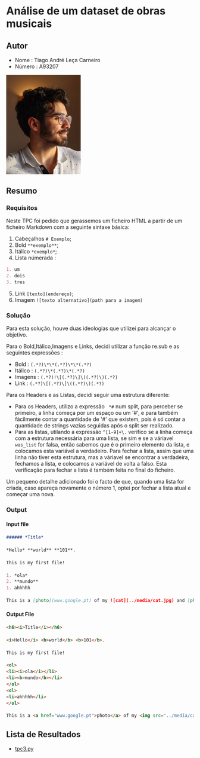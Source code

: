 # Análise de um dataset de obras musicais 

## Autor
- Nome : Tiago André Leça Carneiro
- Número : A93207

<img src = "../media/722ff411-84c8-44a3-b34d-b639022e9b0e.jpg" alt = "eu" style="text-align = center;" width = "200">

## Resumo
### Requisitos

Neste TPC foi pedido que gerassemos um ficheiro HTML a partir de um ficheiro Markdown com a seguinte sintaxe básica:

1. Cabeçalhos `# Exemplo`;
2. Bold `**exemplo**`;
3. Itálico `*exemplo*`;
4. Lista númerada : 
```md
1. um
2. dois
3. tres
```
5. Link `[texto](endereço)`;
6. Imagem `![texto alternativo](path para a imagem)`

### Solução

Para esta solução, houve duas ideologias que utilizei para alcançar o objetivo.

Para o Bold,Itálico,Imagens e Links, decidi utilizar a função re.sub e as seguintes expressões :
- Bold : `(.*?)\*\*(.*?)\*\*(.*?)`
- Itálico : `(.*?)\*(.*?)\*(.*?)`
- Imagens : `(.*?)!\[(.*?)\]\((.*?)\)(.*?)`
- Link : `(.*?)\[(.*?)\]\((.*?)\)(.*?)`

Para os Headers e as Listas, decidi seguir uma estrutura diferente:
- Para os Headers, utilizo a expressão ` *#` num split, para perceber se primeiro, a linha começa por um espaço ou um '#', e para também fácilmente contar a quantidade de '#' que existem, pois é só contar a quantidade de strings vazias seguidas após o split ser realizado.
- Para as listas, utilando a expressão `^[1-9]+\.` verifico se a linha começa com a estrutura necessária para uma lista, se sim e se a váriavel `was_list` for falsa, então sabemos que é o primeiro elemento da lista, e colocamos esta variável a verdadeiro. Para fechar a lista, assim que uma linha não tiver esta estrutura, mas a váriavel se encontrar a verdadeira, fechamos a lista, e colocamos a variável de volta a falso. Esta verificação para fechar a lista é também feita no final do ficheiro.

Um pequeno detalhe adicionado foi o facto de que, quando uma lista for criada, caso apareça novamente o número 1, optei por fechar a lista atual e começar uma nova.

### Output

#### Input file

```md
###### *Title*

*Hello* **world** **101**.

This is my first file!

1. *ola*
2. **mundo**
1. ahhhhh

This is a [photo](www.google.pt) of my ![cat](../media/cat.jpg) and [photo2](www.google.pt) and ![cat](../media/cat.jpg)
```

#### Output File

```html
<h6><i>Title</i></h6>

<i>Hello</i> <b>world</b> <b>101</b>.

This is my first file!

<ol>
<li><i>ola</i></li>
<li><b>mundo</b></li>
</ol>
<ol>
<li>ahhhhh</li>
</ol>

This is a <a href="www.google.pt">photo</a> of my <img src="../media/cat.jpg" alt="cat"> and <a href="www.google.pt">photo2</a> and <img src="../media/cat.jpg" alt="cat">
```
## Lista de Resultados

- [tpc3.py](tpc3.py)
